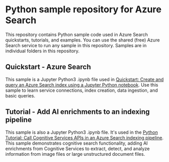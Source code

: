 # Python sample repository for Azure Search

This repository contains Python sample code used in Azure Search quickstarts, tutorials, and examples. You can use the shared (free) Azure Search service to run any sample in this repository. Samples are in individual folders in this repository.

## Quickstart - Azure Search

This sample is a Jupyter Python3 .ipynb file used in [Quickstart: Create and query an Azure Search index using a Jupyter Python notebook](https://docs.microsoft.com/azure/search/search-get-started-python). Use this sample to learn service connections, index creation, data ingestion, and basic queries.

## Tutorial - Add AI enrichments to an indexing pipeline

This sample is also a Jupyter Python3 .ipynb file. It's used in the [Python Tutorial: Call Cognitive Services APIs in an Azure Search indexing pipeline](https://docs.microsoft.com/azure/search/cognitive-search-tutorial-blob-python). This sample demonstrates cognitive search functionality, adding AI enrichments from Cognitive Services to extract, detect, and analyze information from image files or large unstructured document files.

